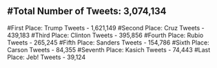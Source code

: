 #Total Number of Tweets: 3,074,134 
---
#First Place: Trump Tweets - 1,621,149
#Second Place: Cruz Tweets - 439,183
#Third Place: Clinton Tweets - 395,856
#Fourth Place: Rubio Tweets - 265,245
#Fifth Place: Sanders Tweets - 154,786
#Sixth Place: Carson Tweets - 84,355
#Seventh Place: Kasich Tweets - 74,443
#Last Place: Jeb! Tweets - 39,124
